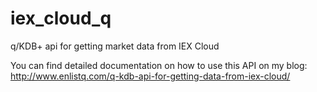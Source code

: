 # iex_cloud_q
q/KDB+ api for getting market data from IEX Cloud

You can find detailed documentation on how to use this API on my blog:
http://www.enlistq.com/q-kdb-api-for-getting-data-from-iex-cloud/
